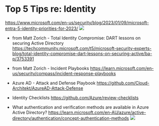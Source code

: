 # Top 5 Tips re: Identity
<https://www.microsoft.com/en-us/security/blog/2023/01/09/microsoft-entra-5-identity-priorities-for-2023/>
![](https://www.microsoft.com/en-us/security/blog/wp-content/uploads/2023/01/Graph-PNG-1024x518.png)

-   from Matt Zorich - Total Identity Compromise: DART lessons on securing Active Directory
<https://techcommunity.microsoft.com/t5/microsoft-security-experts-blog/total-identity-compromise-dart-lessons-on-securing-active/ba-p/3753391>

-   from Matt Zorich - Incident Playbooks
<https://learn.microsoft.com/en-us/security/compass/incident-response-playbooks>


-   Azure AD - Attack and Defense Playbook
<https://github.com/Cloud-Architekt/AzureAD-Attack-Defense>


-   Identity Checklists 
<https://github.com/Azure/review-checklists>

-   What authentication and verification methods are available in Azure Active Directory?
<https://learn.microsoft.com/en-AU/azure/active-directory/authentication/concept-authentication-methods>
![](https://learn.microsoft.com/en-AU/azure/active-directory/authentication/media/concept-authentication-methods/authentication-methods.png)
